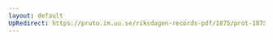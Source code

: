 ```yaml
---
layout: default
UpRedirect: https://pruto.im.uu.se/riksdagen-records-pdf/1875/prot-1875--ak--033/prot-1875--ak--033_043.pdf
---
```

